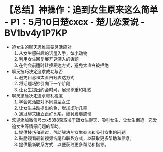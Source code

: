 # 【总结】神操作：追到女生原来这么简单 - P1：5月10日楚cxcx - 楚儿恋爱说 - BV1bv4y1P7KP

-   追女生的聊天思维需要灵活应对
    1.  从女生感兴趣的话题入手，如小动物
    2.  利用女生回复展开更深入的话题
    3.  在约会前适时转换表达方式，避免太直白被拒绝
-   聊天技巧决定追求成功与否
    1.  避免自恋和太直白的表达方式
    2.  将话题巧妙引向下一个阶段
    3.  让女生提出约会时间，展现尊重和礼貌
-   聊天思维决定追求顺利程度
    1.  学会灵活应对不同类型女生
    2.  让女生主动提出约会，增加成功几率
    3.  通过聊天建立良好关系，顺利发展感情
-   欢迎添加微信号cxx5388获取关于跟女生聊天、吸引女生、让女生倒追、恋爱追女生等情感问题的帮助。
    1.  提供技巧和建议，帮助解决与女生交流和吸引女生的问题。
    2.  鼓励观看最新视频结尾和联系方式，以获取更多帮助和信息。
    3.  提供最新联系方式，以便获取更多帮助和指导。